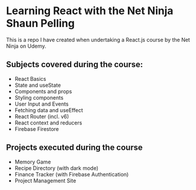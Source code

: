# Learning React with the Net Ninja Shaun Pelling

This is a repo I have created when undertaking a React.js course by the Net Ninja on Udemy. 

## Subjects covered during the course: 
- React Basics
- State and useState
- Components and props
- Styling components
- User Input and Events
- Fetching data and useEffect
- React Router (incl. v6)
- React context and reducers
- Firebase Firestore

## Projects executed during the course
- Memory Game
- Recipe Directory (with dark mode)
- Finance Tracker (with Firebase Authentication)
- Project Management Site
